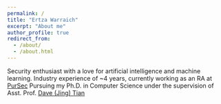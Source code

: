```yaml
---
permalink: /
title: "Ertza Warraich"
excerpt: "About me"
author_profile: true
redirect_from: 
  - /about/
  - /about.html
---
```


Security enthusiast with a love for artificial intelligence and machine learning.
Industry experience of ~4 years, currently working as an RA at [PurSec](https://pursec.cs.purdue.edu/) 
Pursuing my Ph.D. in Computer Science under the supervision of Asst. Prof. [Dave (Jing) Tian](https://davejingtian.org/)